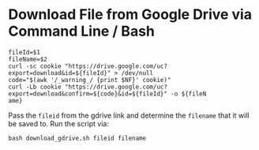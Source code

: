 # Download File from Google Drive via Command Line / Bash

```
fileId=$1
fileName=$2
curl -sc cookie "https://drive.google.com/uc?export=download&id=${fileId}" > /dev/null
code="$(awk '/_warning_/ {print $NF}' cookie)"
curl -Lb cookie "https://drive.google.com/uc?export=download&confirm=${code}&id=${fileId}" -o ${fileN
ame}
```

Pass the `fileid` from the gdrive link and determine the `filename` that it will be saved to.
Run the script via:
```
bash download_gdrive.sh fileid filename
```
